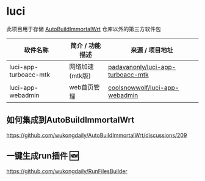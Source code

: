 # luci
此项目用于存储 [AutoBuildImmortalWrt](https://github.com/wukongdaily/AutoBuildImmortalWrt/) 仓库以外的第三方软件包


| 软件名称                  | 简介 / 功能描述                        | 来源 / 项目地址                                                                           |
| --------------------- | -------------------------------- | ----------------------------------------------------------------------------------- |
| luci-app-turboacc-mtk             | 网络加速(mtk版) | [padavanonly/luci-app-turboacc-mtk](https://github.com/padavanonly/immortalwrt-mt798x-6.6/tree/openwrt-24.10-6.6/package/mtk/applications/luci-app-turboacc-mtk)                       |
| luci-app-webadmin        | web首页管理             | [coolsnowwolf/luci-app-webadmin](https://github.com/coolsnowwolf/luci/tree/master/applications/luci-app-webadmin)                 |

## 如何集成到AutoBuildImmortalWrt
https://github.com/wukongdaily/AutoBuildImmortalWrt/discussions/209
## 一键生成run插件 🆕
https://github.com/wukongdaily/RunFilesBuilder

